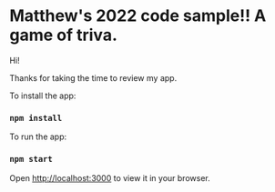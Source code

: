 # Matthew's 2022 code sample!!  A game of triva.

Hi!

Thanks for taking the time to review my app.

To install the app:

### `npm install`

To run the app:

### `npm start`

Open [http://localhost:3000](http://localhost:3000) to view it in your browser.

